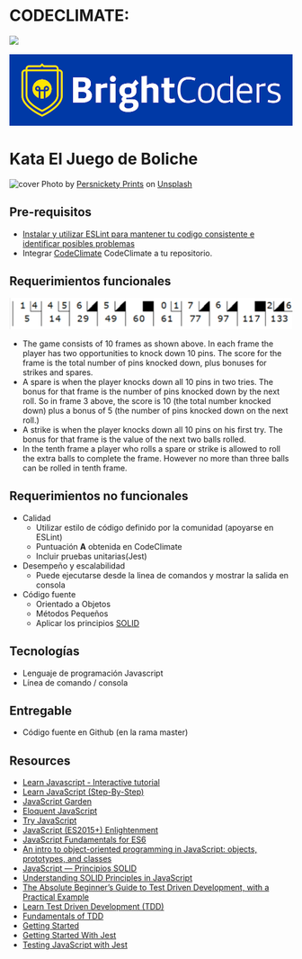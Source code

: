 # CODECLIMATE:

<a href="https://codeclimate.com/github/BC-MAY-21-RN/kata-02-el-juego-de-boliche-k2-n21-t5/maintainability"><img src="https://api.codeclimate.com/v1/badges/98b2792628418cf5bec3/maintainability" /></a>

![BrightCoders Logo](img/logo-bc.png)

# Kata El Juego de Boliche

![cover](img/cover.jpg)
<span>Photo by <a href="https://unsplash.com/@persnicketyprints?utm_source=unsplash&amp;utm_medium=referral&amp;utm_content=creditCopyText">Persnickety Prints</a> on <a href="https://unsplash.com/s/photos/bowling?utm_source=unsplash&amp;utm_medium=referral&amp;utm_content=creditCopyText">Unsplash</a></span>

## Pre-requisitos

- [Instalar y utilizar ESLint para mantener tu codigo consistente e identificar posibles problemas](https://eslint.org/)
- Integrar [CodeClimate](https://codeclimate.com/) CodeClimate a tu repositorio.

## Requerimientos funcionales

![Bowling score](img/bowling.png)

- The game consists of 10 frames as shown above. In each frame the player has two opportunities to knock down 10 pins. The score for the frame is the total number of pins knocked down, plus bonuses for strikes and spares.
- A spare is when the player knocks down all 10 pins in two tries. The bonus for that frame is the number of pins knocked down by the next roll. So in frame 3 above, the score is 10 (the total number knocked down) plus a bonus of 5 (the number of pins knocked down on the next roll.)
- A strike is when the player knocks down all 10 pins on his first try. The bonus for that frame is the value of the next two balls rolled.
- In the tenth frame a player who rolls a spare or strike is allowed to roll the extra balls to complete the frame. However no more than three balls can be rolled in tenth frame.

## Requerimientos no funcionales

- Calidad
  - Utilizar estilo de código definido por la comunidad (apoyarse en ESLint)
  - Puntuación **A** obtenida en CodeClimate
  - Incluir pruebas unitarias(Jest)
- Desempeño y escalabilidad
  - Puede ejecutarse desde la linea de comandos y mostrar la salida en consola
- Código fuente
  - Orientado a Objetos
  - Métodos Pequeños
  - Aplicar los principios [SOLID](https://medium.com/backticks-tildes/the-s-o-l-i-d-principles-in-pictures-b34ce2f1e898)

## Tecnologías

- Lenguaje de programación Javascript
- Línea de comando / consola

## Entregable

- Código fuente en Github (en la rama master)

## Resources

- [Learn Javascript - Interactive tutorial](https://www.learn-js.org/)
- [Learn JavaScript (Step-By-Step)](https://learnjavascript.online/)
- [JavaScript Garden](https://bonsaiden.github.io/JavaScript-Garden/)
- [Eloquent JavaScript](https://eloquentjavascript.net/)
- [Try JavaScript](https://www.javascript.com/try)
- [JavaScript (ES2015+) Enlightenment](https://frontendmasters.com/books/javascript-enlightenment/)
- [JavaScript Fundamentals for ES6](https://www.pluralsight.com/courses/javascript-fundamentals-es6)
- [An intro to object-oriented programming in JavaScript: objects, prototypes, and classes](https://www.freecodecamp.org/news/an-intro-to-object-oriented-programming-in-javascript-objects-prototypes-and-classes-5d135e7361b1/)
- [JavaScript — Principios SOLID](https://medium.com/@mauriciogc/javascript-principios-solid-e93a17e950bb)
- [Understanding SOLID Principles in JavaScript](https://hackernoon.com/understanding-solid-principles-in-javascript-w1cx3yrv)
- [The Absolute Beginner’s Guide to Test Driven Development, with a Practical Example](https://medium.com/@bethqiang/the-absolute-beginners-guide-to-test-driven-development-with-a-practical-example-c39e73a11631)
- [Learn Test Driven Development (TDD)](https://github.com/dwyl/learn-tdd)
- [Fundamentals of TDD](https://thoughtbot.com/upcase/fundamentals-of-tdd)
- [Getting Started](https://jestjs.io/docs/en/getting-started)
- [Getting Started With Jest](https://www.valentinog.com/blog/jest/)
- [Testing JavaScript with Jest](https://flaviocopes.com/jest/)
